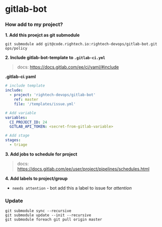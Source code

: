 # gitlab-bot

### How add to my project?

**1. Add this proejct as git submodule**

```
git submodule add git@code.rightech.io:rightech-devops/gitlab-bot.git ops/policy
```

**2. Include gitlab-bot-template to `.gitlab-ci.yml`**

> docs: https://docs.gitlab.com/ee/ci/yaml/#include

**.gitlab-ci.yaml**
```yaml
# include template
include:
  - project: 'rightech-devops/gitlab-bot'
    ref: master
    file: '/templates/issue.yml'

# Add variable
variables:
  CI_PROJECT_ID: 24
  GITLAB_API_TOKEN: <secret-from-gitlab-variable>

# Add stage
stages:
  - triage
```

**3. Add jobs to schedule for project**

> docs: https://docs.gitlab.com/ee/user/project/pipelines/schedules.html

**4. Add labels to project/group**

+ `needs attention` - bot add this a label to issue for *attention*

### Update

```
git submodule sync --recursive
git submodule update --init --recursive
git submodule foreach git pull origin master
```
